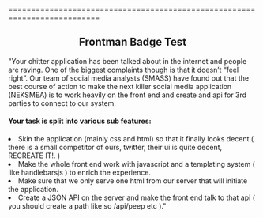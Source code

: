 ==========================================================================
<section align="center"><h1>Frontman Badge Test</h1></section>

<p>"Your chitter application has been talked about in the internet and people
are raving.
One of the biggest complaints though is that it doesn’t “feel right”. Our
team of social media analysts (SMASS) have found out that the best
course of action to make the next killer social media application
(NEKSMEA) is to work heavily on the front end and create and api for 3rd
parties to connect to our system.

<h4>Your task is split into various sub features:</h4>

<li>Skin the application (mainly css and html) so that it finally looks
decent ( there is a small competitor of ours, twitter, their ui is quite
decent, RECREATE IT!. )</li>

<li>Make the whole front end work with javascript and a templating
system ( like handlebarsjs ) to enrich the experience.</li>

<li>Make sure that we only serve one html from our server that will initiate the
application.</li>

<li>Create a JSON API on the server and make the front end talk to that
api ( you should create a path like so /api/peep etc )."</li></p>
